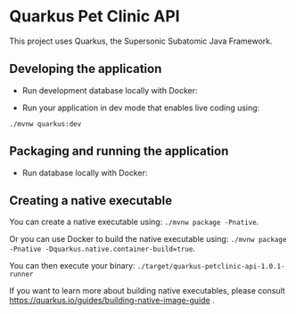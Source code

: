 # Quarkus Pet Clinic API

This project uses Quarkus, the Supersonic Subatomic Java Framework.



## Developing the application

- Run development database locally with Docker:



- Run your application in dev mode that enables live coding using:

```
./mvnw quarkus:dev
```

## Packaging and running the application

- Run database locally with Docker:



## Creating a native executable

You can create a native executable using: `./mvnw package -Pnative`.

Or you can use Docker to build the native executable using: `./mvnw package -Pnative -Dquarkus.native.container-build=true`.

You can then execute your binary: `./target/quarkus-petclinic-api-1.0.1-runner`

If you want to learn more about building native executables, please consult https://quarkus.io/guides/building-native-image-guide .

